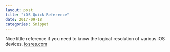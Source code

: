 ```yaml
---
layout: post
title: "iOS Quick Reference"
date: 2017-09-18
categories: Snippet
---
```

Nice little reference if you need to know the logical resolution of various iOS devices. <a href="http://iosres.com/">iosres.com</a>
